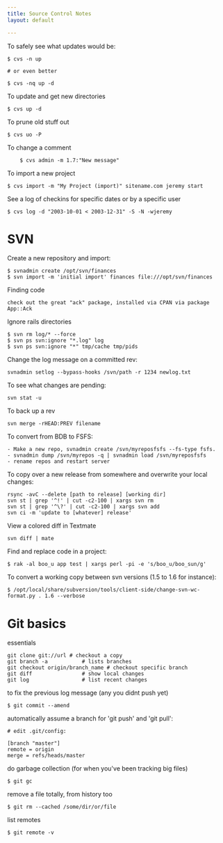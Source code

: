 ```yaml
---
title: Source Control Notes
layout: default

---
```


To safely see what updates would be:

	$ cvs -n up

	# or even better

	$ cvs -nq up -d

To update and get new directories

	$ cvs up -d

To prune old stuff out

	$ cvs uo -P

To change a comment

    	$ cvs admin -m 1.7:"New message"

To import a new project

	$ cvs import -m "My Project (import)" sitename.com jeremy start

See a log of checkins for specific dates or by a specific user

	$ cvs log -d "2003-10-01 < 2003-12-31" -S -N -wjeremy

# SVN

Create a new repository and import:

	$ svnadmin create /opt/svn/finances
	$ svn import -m 'initial import' finances file:///opt/svn/finances

Finding code
	
	check out the great "ack" package, installed via CPAN via package App::Ack

Ignore rails directories 

	$ svn rm log/* --force
	$ svn ps svn:ignore "*.log" log
	$ svn ps svn:ignore "*" tmp/cache tmp/pids 

Change the log message on a committed rev:

	svnadmin setlog --bypass-hooks /svn/path -r 1234 newlog.txt

To see what changes are pending:

    svn stat -u

To back up a rev

	svn merge -rHEAD:PREV filename
	
To convert from BDB to FSFS:

	- Make a new repo, svnadmin create /svn/myreposfsfs --fs-type fsfs.
	- svnadmin dump /svn/myrepos -q | svnadmin load /svn/myreposfsfs
	- rename repos and restart server

To copy over a new release from somewhere and overwrite your local changes:

	rsync -avC --delete [path to release] [working dir]
	svn st | grep '^!' | cut -c2-100 | xargs svn rm
	svn st | grep '^\?' | cut -c2-100 | xargs svn add
	svn ci -m 'update to [whatever] release'

View a colored diff in Textmate

	svn diff | mate

Find and replace code in a project:

	$ rak -al boo_u app test | xargs perl -pi -e 's/boo_u/boo_sun/g'

To convert a working copy between svn versions (1.5 to 1.6 for instance):

	$ /opt/local/share/subversion/tools/client-side/change-svn-wc-format.py . 1.6 --verbose


# Git basics

essentials

	git clone git://url	# checkout a copy
	git branch -a			# lists branches	
	git checkout origin/branch_name # checkout specific branch
	git diff				# show local changes
	git log					# list recent changes

to fix the previous log message (any you didnt push yet)
	
	$ git commit --amend

automatically assume a branch for 'git push' and 'git pull':

	# edit .git/config:

	[branch "master"]
	remote = origin
	merge = refs/heads/master

do garbage collection (for when you've been tracking big files)

	$ git gc
	
remove a file totally, from history too

	$ git rm --cached /some/dir/or/file

list remotes

	$ git remote -v
	

	